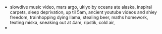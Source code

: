 - slowdive music video, mars argo, ukiyo by oceans ate alaska, inspiral carpets, sleep deprivation, up til 5am, ancient youtube videos and shiey freedom, trainhopping dying llama,  stealing beer, maths homework, texting miska, sneaking out at 4am, ripstik, cold air,
-